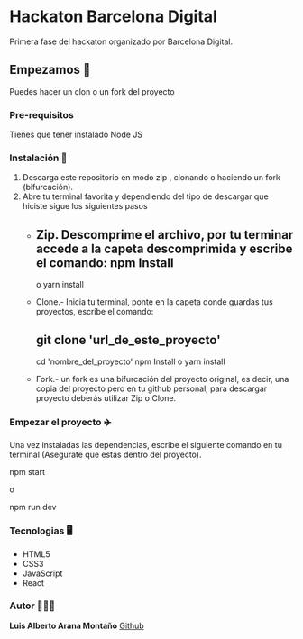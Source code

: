 # Hackaton Barcelona Digital

Primera fase del hackaton organizado por Barcelona Digital.

## Empezamos 🚀

Puedes hacer un clon o un fork del proyecto

### Pre-requisitos

Tienes que tener instalado Node JS

### Instalación 🔧

1. Descarga este repositorio en modo zip , clonando o haciendo un fork (bifurcación).
2. Abre tu terminal favorita y dependiendo del tipo de descargar que hiciste sigue los siguientes pasos 
   - Zip. Descomprime el archivo, por tu terminar accede a la capeta descomprimida y escribe el comando: 
      npm Install
      --
      o
      yarn install

   - Clone.- Inicia tu terminal, ponte en la capeta donde guardas tus proyectos, escribe el comando:
      
      git clone 'url_de_este_proyecto'
      --
      cd 'nombre_del_proyecto'
      npm Install
      o
      yarn install

   - Fork.- un fork es una bifurcación del proyecto original, es decir, una copia del proyecto pero en tu github personal, para descargar proyecto deberás utilizar Zip o Clone.
   
### Empezar el proyecto ✈️

Una vez instaladas las dependencias, escribe el siguiente comando en tu terminal (Asegurate que estas dentro del proyecto).

npm start

o 

npm run dev


### Tecnologias 🖥️

- HTML5
- CSS3
- JavaScript
- React

### Autor 👨🏽‍💻

**Luis Alberto Arana Montaño** [Github](https://github.com/luichidev)
